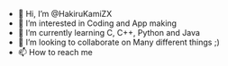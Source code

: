 - 👋 Hi, I’m @HakiruKamiZX
- 👀 I’m interested in Coding and App making
- 🌱 I’m currently learning C, C++, Python and Java
- 💞️ I’m looking to collaborate on Many different things ;)
- 📫 How to reach me 

<!---
HakiruKamiZX/HakiruKamiZX is a ✨ special ✨ repository because its `README.md` (this file) appears on your GitHub profile.
You can click the Preview link to take a look at your changes.
--->
